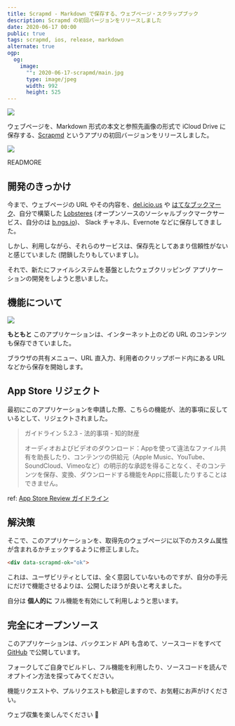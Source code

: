 ```yaml
---
title: Scrapmd - Markdown で保存する、ウェブページ・スクラップブック
description: Scrapmd の初回バージョンをリリースしました
date: 2020-06-17 00:00
public: true
tags: scrapmd, ios, release, markdown
alternate: true
ogp:
  og:
    image:
      "": 2020-06-17-scrapmd/main.jpg
      type: image/jpeg
      width: 992
      height: 525
---
```


![](2020-06-17-scrapmd/main.jpg)


ウェブページを、Markdown 形式の本文と参照先画像の形式で iCloud Drive に保存する、[Scrapmd] というアプリの初回バージョンをリリースしました。

[![](images/appstore.svg)][appstore]

READMORE

## 開発のきっかけ

今まで、ウェブページの URL やその内容を、[del.icio.us] や [はてなブックマーク]、自分で構築した [Lobsteres] (オープンソースのソーシャルブックマークサービス、自分のは [b.ngs.io])、 Slack チャネル、Evernote などに保存してきました。

しかし、利用しながら、それらのサービスは、保存先としてあまり信頼性がないと感じていました (閉鎖したりもしていますし)。

それで、新たにファイルシステムを基盤としたウェブクリッピング アプリケーションの開発をしようと思いました。

## 機能について

![](2020-06-17-scrapmd/screen.gif)

**もともと** このアプリケーションは、インターネット上のどの URL のコンテンツも保存できていました。

ブラウザの共有メニュー、URL 直入力、利用者のクリップボード内にある URL などから保存を開始します。

## App Store リジェクト

最初にこのアプリケーションを申請した際、こちらの機能が、法的事項に反しているとして、リジェクトされました。

> ガイドライン 5.2.3 - 法的事項 - 知的財産
>
> オーディオおよびビデオのダウンロード：Appを使って違法なファイル共有を助長したり、コンテンツの供給元（Apple Music、YouTube、SoundCloud、Vimeoなど）の明示的な承認を得ることなく、そのコンテンツを保存、変換、ダウンロードする機能をAppに搭載したりすることはできません。

ref: [App Store Review ガイドライン]

## 解決策

そこで、このアプリケーションを、取得先のウェブページに以下のカスタム属性が含まれるかチェックするように修正しました。

```html
<div data-scrapmd-ok="ok">
```

これは、ユーザビリティとしては、全く意図していないものですが、自分の手元にだけで機能させるよりは、公開したほうが良いと考えました。

自分は **個人的に** フル機能を有効にして利用しようと思います。

## 完全にオープンソース

このアプリケーションは、バックエンド API も含めて、ソースコードをすべて [GitHub] で公開しています。

フォークしてご自身でビルドし、フル機能を利用したり、ソースコードを読んでオプトイン方法を探ってみてください。

機能リクエストや、プルリクエストも歓迎しますので、お気軽にお声がけください。

ウェブ収集を楽しんでください 🍢

[Scrapmd]: https://scrapmd.app/ja/
[GitHub]: https://github.com/scrapmd
[appstore]: https://apps.apple.com/app/id1517295689
[del.icio.us]: https://en.wikipedia.org/wiki/Delicious_(website)
[はてなブックマーク]: https://b.hatena.ne.jp/
[Lobsteres]: https://lobste.rs/
[b.ngs.io]: http://b.ngs.io/
[App Store Review ガイドライン]: https://developer.apple.com/jp/app-store/review/guidelines/#5.2.3
